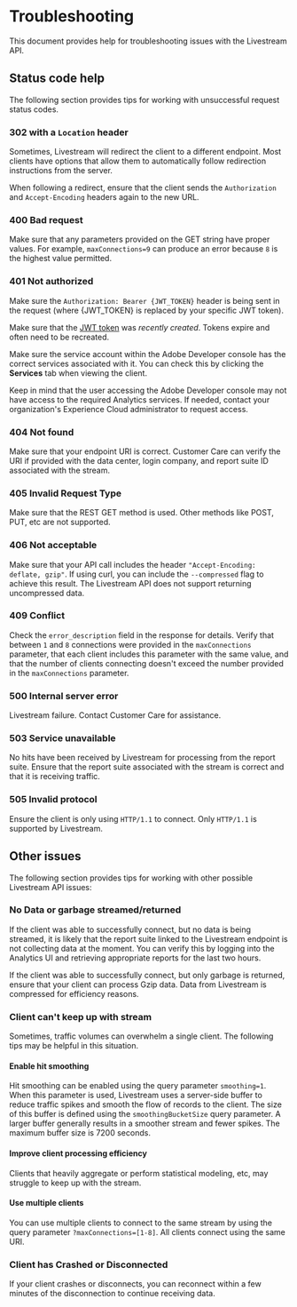 # Troubleshooting

This document provides help for troubleshooting issues with the Livestream API.


## Status code help

The following section provides tips for working with unsuccessful request status codes.

### 302 with a `Location` header

Sometimes, Livestream will redirect the client to a different endpoint. Most clients have options that allow them to automatically follow redirection instructions from the server.

When following a redirect, ensure that the client sends the `Authorization` and `Accept-Encoding` headers again to the new URL.

### 400 Bad request

Make sure that any parameters provided on the GET string have proper values. For example, `maxConnections=9` can produce an error because `8` is the highest value permitted.

### 401 Not authorized

Make sure the `Authorization: Bearer {JWT_TOKEN}` header is being sent in the request (where {JWT_TOKEN} is replaced by your specific JWT token).

Make sure that the [JWT token](https://www.adobe.io/authentication/auth-methods.html#!AdobeDocs/adobeio-auth/master/AuthenticationOverview/ServiceAccountIntegration.md#step-4-try-it) was _recently created_. Tokens expire and often need to be recreated.

Make sure the service account within the Adobe Developer console has the correct services associated with it. You can check this by clicking the **Services** tab when viewing the client.

Keep in mind that the user accessing the Adobe Developer console may not have access to the required Analytics services. If needed, contact your organization's Experience Cloud administrator to request access.

### 404 Not found

Make sure that your endpoint URI is correct. Customer Care can verify the URI if provided with the data center, login company, and report suite ID associated with the stream.

### 405 Invalid Request Type

Make sure that the REST GET method is used. Other methods like POST, PUT, etc are not supported.

### 406 Not acceptable

Make sure that your API call includes the header `"Accept-Encoding: deflate, gzip"`. If using curl, you can include the `--compressed` flag to achieve this result. The Livestream API does not support returning uncompressed data.

### 409 Conflict

Check the `error_description` field in the response for details. Verify that between `1` and `8` connections were provided in the `maxConnections` parameter, that each client includes this parameter with the same value, and that the number of clients connecting doesn't exceed the number provided in the `maxConnections` parameter.

### 500 Internal server error

Livestream failure. Contact Customer Care for assistance.

### 503 Service unavailable

No hits have been received by Livestream for processing from the report suite. Ensure that the report suite associated with the stream is correct and that it is receiving traffic.

### 505 Invalid protocol

Ensure the client is only using `HTTP/1.1` to connect. Only `HTTP/1.1` is supported by Livestream.

## Other issues

The following section provides tips for working with other possible Livestream API issues:

### No Data or garbage streamed/returned

If the client was able to successfully connect, but no data is being streamed, it is likely that the report suite linked to the Livestream endpoint is not collecting data at the moment. You can verify this by logging into the Analytics UI and retrieving appropriate reports for the last two hours.

If the client was able to successfully connect, but only garbage is returned, ensure that your client can process Gzip data. Data from Livestream is compressed for efficiency reasons.

### Client can't keep up with stream

Sometimes, traffic volumes can overwhelm a single client. The following tips may be helpful in this situation.

#### Enable hit smoothing

Hit smoothing can be enabled using the query parameter `smoothing=1`. When this parameter is used, Livestream uses a server-side buffer to reduce traffic spikes and smooth the flow of records to the client. The size of this buffer is defined using the `smoothingBucketSize` query parameter. A larger buffer generally results in a smoother stream and fewer spikes. The maximum buffer size is 7200 seconds. 

#### Improve client processing efficiency

Clients that heavily aggregate or perform statistical modeling, etc, may struggle to keep up with the stream.

#### Use multiple clients

You can use multiple clients to connect to the same stream by using the query parameter `?maxConnections=[1-8]`. All clients connect using the same URI.

### Client has Crashed or Disconnected

If your client crashes or disconnects, you can reconnect within a few minutes of the disconnection to continue receiving data.
